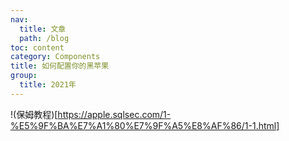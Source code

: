 ```yaml
---
nav:
  title: 文章
  path: /blog
toc: content
category: Components
title: 如何配置你的黑苹果
group:
  title: 2021年
---
```


!(保姆教程)[https://apple.sqlsec.com/1-%E5%9F%BA%E7%A1%80%E7%9F%A5%E8%AF%86/1-1.html]
